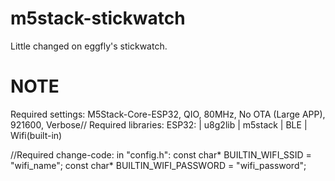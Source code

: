 # m5stack-stickwatch

Little changed on eggfly's stickwatch.

# NOTE

Required settings:
M5Stack-Core-ESP32, QIO, 80MHz, No OTA (Large APP), 921600, Verbose//
Required libraries:
ESP32:
     | u8g2lib
     | m5stack
     | BLE
     | Wifi(built-in)

//Required change-code:
in "config.h":
const char* BUILTIN_WIFI_SSID      = "wifi_name";
const char* BUILTIN_WIFI_PASSWORD  = "wifi_password";
